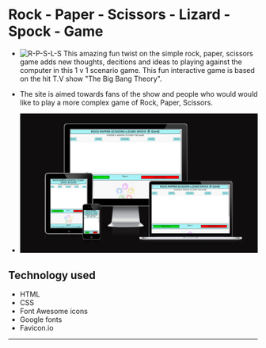 # Rock - Paper - Scissors - Lizard - Spock - Game

- ![R-P-S-L-S](https://lfg115.github.io/rock-paper-scissors-L-S/) This amazing fun twist on the simple rock, paper, scissors game adds new thoughts, decitions and ideas to playing
  against the computer in this 1 v 1 scenario game. This fun interactive game is based on the hit T.V show "The Big Bang Theory".
- The site is aimed towards fans of the show and people who would would like to play a more complex game of Rock, Paper, Scissors.

- ![multi screen view](assets/images/A1.png)

## Technology used

- HTML
- CSS
- Font Awesome icons
- Google fonts
- Favicon.io

---